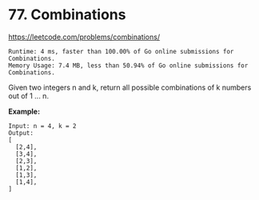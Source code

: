 # 77. Combinations

https://leetcode.com/problems/combinations/

```
Runtime: 4 ms, faster than 100.00% of Go online submissions for Combinations.
Memory Usage: 7.4 MB, less than 50.94% of Go online submissions for Combinations.
```

Given two integers n and k, return all possible combinations of k numbers out of 1 ... n.

**Example:**
```
Input: n = 4, k = 2
Output:
[
  [2,4],
  [3,4],
  [2,3],
  [1,2],
  [1,3],
  [1,4],
]
```